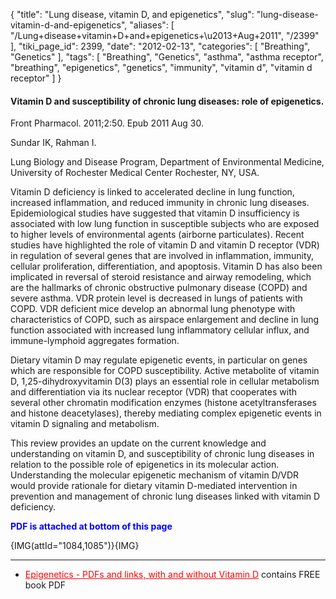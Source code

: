 {
    "title": "Lung disease, vitamin D, and epigenetics",
    "slug": "lung-disease-vitamin-d-and-epigenetics",
    "aliases": [
        "/Lung+disease+vitamin+D+and+epigenetics+\u2013+Aug+2011",
        "/2399"
    ],
    "tiki_page_id": 2399,
    "date": "2012-02-13",
    "categories": [
        "Breathing",
        "Genetics"
    ],
    "tags": [
        "Breathing",
        "Genetics",
        "asthma",
        "asthma receptor",
        "breathing",
        "epigenetics",
        "genetics",
        "immunity",
        "vitamin d",
        "vitamin d receptor"
    ]
}


#### Vitamin D and susceptibility of chronic lung diseases: role of epigenetics.

Front Pharmacol. 2011;2:50. Epub 2011 Aug 30.

Sundar IK, Rahman I.

Lung Biology and Disease Program, Department of Environmental Medicine, University of Rochester Medical Center Rochester, NY, USA.

Vitamin D deficiency is linked to accelerated decline in lung function, increased inflammation, and reduced immunity in chronic lung diseases. Epidemiological studies have suggested that vitamin D insufficiency is associated with low lung function in susceptible subjects who are exposed to higher levels of environmental agents (airborne particulates). Recent studies have highlighted the role of vitamin D and vitamin D receptor (VDR) in regulation of several genes that are involved in inflammation, immunity, cellular proliferation, differentiation, and apoptosis. Vitamin D has also been implicated in reversal of steroid resistance and airway remodeling, which are the hallmarks of chronic obstructive pulmonary disease (COPD) and severe asthma. VDR protein level is decreased in lungs of patients with COPD. VDR deficient mice develop an abnormal lung phenotype with characteristics of COPD, such as airspace enlargement and decline in lung function associated with increased lung inflammatory cellular influx, and immune-lymphoid aggregates formation. 

Dietary vitamin D may regulate epigenetic events, in particular on genes which are responsible for COPD susceptibility. Active metabolite of vitamin D, 1,25-dihydroxyvitamin D(3) plays an essential role in cellular metabolism and differentiation via its nuclear receptor (VDR) that cooperates with several other chromatin modification enzymes (histone acetyltransferases and histone deacetylases), thereby mediating complex epigenetic events in vitamin D signaling and metabolism. 

This review provides an update on the current knowledge and understanding on vitamin D, and susceptibility of chronic lung diseases in relation to the possible role of epigenetics in its molecular action. Understanding the molecular epigenetic mechanism of vitamin D/VDR would provide rationale for dietary vitamin D-mediated intervention in prevention and management of chronic lung diseases linked with vitamin D deficiency.

 **<span style="color:#00F;">PDF is attached at bottom of this page</span>** 

{IMG(attId="1084,1085")}{IMG}

---

* <a href="/posts/epigenetics-pdfs-and-links-with-and-without-vitamin-d" style="color: red; text-decoration: underline;" title="This post/category does not exist yet: Epigenetics - PDFs and links, with and without Vitamin D">Epigenetics - PDFs and links, with and without Vitamin D</a> contains FREE book PDF